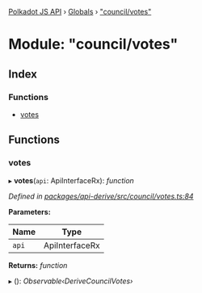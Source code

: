 [Polkadot JS API](../README.md) › [Globals](../globals.md) › ["council/votes"](_council_votes_.md)

# Module: "council/votes"

## Index

### Functions

* [votes](_council_votes_.md#votes)

## Functions

###  votes

▸ **votes**(`api`: ApiInterfaceRx): *function*

*Defined in [packages/api-derive/src/council/votes.ts:84](https://github.com/polkadot-js/api/blob/fe69f70539/packages/api-derive/src/council/votes.ts#L84)*

**Parameters:**

Name | Type |
------ | ------ |
`api` | ApiInterfaceRx |

**Returns:** *function*

▸ (): *Observable‹DeriveCouncilVotes›*
